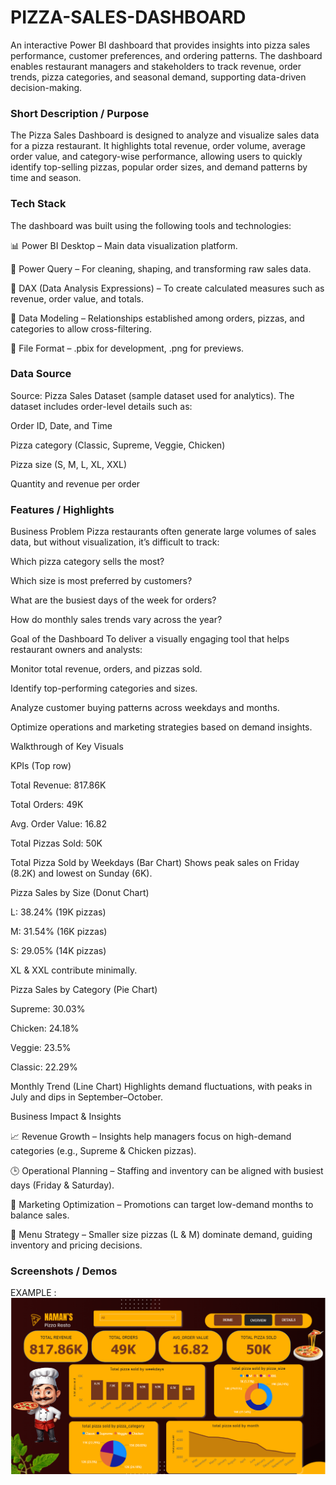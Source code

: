 # PIZZA-SALES-DASHBOARD

An interactive Power BI dashboard that provides insights into pizza sales performance, customer preferences, and ordering patterns. The dashboard enables restaurant managers and stakeholders to track revenue, order trends, pizza categories, and seasonal demand, supporting data-driven decision-making.

 ### Short Description / Purpose

The Pizza Sales Dashboard is designed to analyze and visualize sales data for a pizza restaurant. It highlights total revenue, order volume, average order value, and category-wise performance, allowing users to quickly identify top-selling pizzas, popular order sizes, and demand patterns by time and season.

### Tech Stack

The dashboard was built using the following tools and technologies:

📊 Power BI Desktop – Main data visualization platform.

📂 Power Query – For cleaning, shaping, and transforming raw sales data.

🧮 DAX (Data Analysis Expressions) – To create calculated measures such as revenue, order value, and totals.

📝 Data Modeling – Relationships established among orders, pizzas, and categories to allow cross-filtering.

📁 File Format – .pbix for development, .png for previews.

### Data Source

Source: Pizza Sales Dataset (sample dataset used for analytics).
The dataset includes order-level details such as:

Order ID, Date, and Time

Pizza category (Classic, Supreme, Veggie, Chicken)

Pizza size (S, M, L, XL, XXL)

Quantity and revenue per order

### Features / Highlights

Business Problem
Pizza restaurants often generate large volumes of sales data, but without visualization, it’s difficult to track:

Which pizza category sells the most?

Which size is most preferred by customers?

What are the busiest days of the week for orders?

How do monthly sales trends vary across the year?

Goal of the Dashboard
To deliver a visually engaging tool that helps restaurant owners and analysts:

Monitor total revenue, orders, and pizzas sold.

Identify top-performing categories and sizes.

Analyze customer buying patterns across weekdays and months.

Optimize operations and marketing strategies based on demand insights.

Walkthrough of Key Visuals

KPIs (Top row)

Total Revenue: 817.86K

Total Orders: 49K

Avg. Order Value: 16.82

Total Pizzas Sold: 50K

Total Pizza Sold by Weekdays (Bar Chart)
Shows peak sales on Friday (8.2K) and lowest on Sunday (6K).

Pizza Sales by Size (Donut Chart)

L: 38.24% (19K pizzas)

M: 31.54% (16K pizzas)

S: 29.05% (14K pizzas)

XL & XXL contribute minimally.

Pizza Sales by Category (Pie Chart)

Supreme: 30.03%

Chicken: 24.18%

Veggie: 23.5%

Classic: 22.29%

Monthly Trend (Line Chart)
Highlights demand fluctuations, with peaks in July and dips in September–October.

Business Impact & Insights

📈 Revenue Growth – Insights help managers focus on high-demand categories (e.g., Supreme & Chicken pizzas).

🕒 Operational Planning – Staffing and inventory can be aligned with busiest days (Friday & Saturday).

🎯 Marketing Optimization – Promotions can target low-demand months to balance sales.

🍕 Menu Strategy – Smaller size pizzas (L & M) dominate demand, guiding inventory and pricing decisions.

### Screenshots / Demos
 
   EXAMPLE :![DASHBOARD SCREENSHOT](https://github.com/naman205dubey-byte/PIZZA-SALES-DASHBOARD/raw/main/PIZZA%20DASHBOARD.png)



